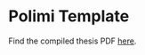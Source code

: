 # Polimi Template

Find the compiled thesis PDF [here](https://nidasioalberto.github.io/polimi-template/polimi_thesis.pdf).
